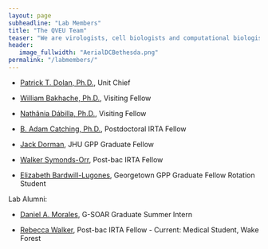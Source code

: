 ```yaml
---
layout: page
subheadline: "Lab Members"
title: "The QVEU Team"
teaser: "We are virologists, cell biologists and computational biologists interested in the evolution and emergence of RNA viruses."
header:
   image_fullwidth: "AerialDCBethesda.png"
permalink: "/labmembers/"
---
```

* [Patrick T. Dolan, Ph.D.](https://qveu.github.io/QVEU/labmembers/ptd/), Unit Chief

* [William Bakhache, Ph.D.](https://qveu.github.io/QVEU/labmembers/wb/), Visiting Fellow

* [Nathânia Dábilla, Ph.D.](https://qveu.github.io/QVEU/labmembers/nd/), Visiting Fellow

* [B. Adam Catching, Ph.D.](https://qveu.github.io/QVEU/labmembers/bac/), Postdoctoral IRTA Fellow

* [Jack Dorman](https://qveu.github.io/QVEU/labmembers/jtd/), JHU GPP Graduate Fellow

* [Walker Symonds-Orr](https://qveu.github.io/QVEU/labmembers/weo/), Post-bac IRTA Fellow

* [Elizabeth Bardwill-Lugones](https://qveu.github.io/QVEU/labmembers/ebl/), Georgetown GPP Graduate Fellow Rotation Student

Lab Alumni: 

* [Daniel A. Morales](https://qveu.github.io/QVEU/labmembers/dm/), G-SOAR Graduate Summer Intern

* [Rebecca Walker](https://qveu.github.io/QVEU/labmembers/rw/), Post-bac IRTA Fellow - Current: Medical Student, Wake Forest

